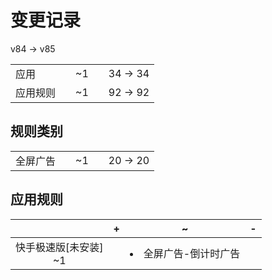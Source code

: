 # 变更记录

v84 -> v85

||||||
|-|:-:|:-:|:-:|:-:|
|应用||~1||34 -> 34|
|应用规则||~1||92 -> 92|

## 规则类别

||||||
|-|:-:|:-:|:-:|:-:|
|全屏广告||~1||20 -> 20|

## 应用规则

||+|~|-|
|:-:|-|-|-|
|快手极速版[未安装]<br>~1||<li>全屏广告-倒计时广告||
